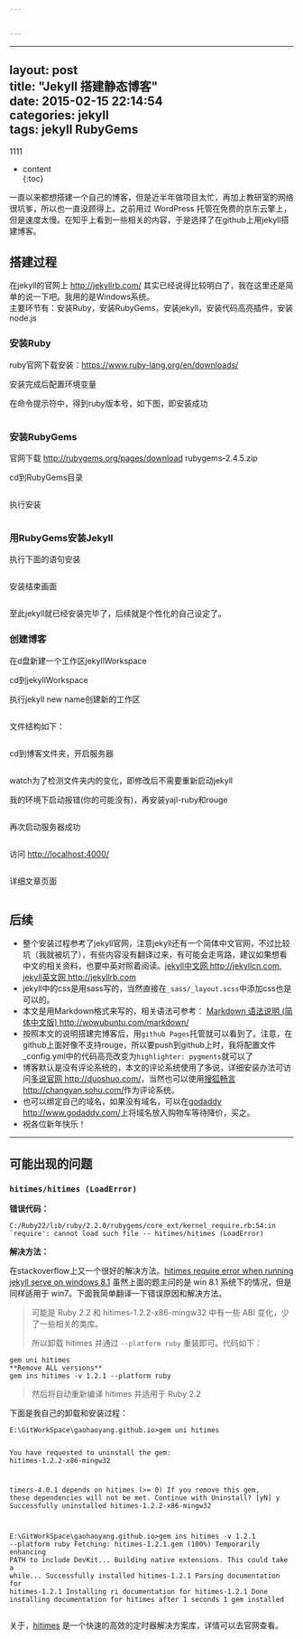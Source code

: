 ```yaml
---


---
```


<hr>
<h2 id="layout-posttitle--jekyll-搭建静态博客date---2015-02-15-221454categories-jekylltags-jekyll-rubygems">layout: post<br>
title:  "Jekyll 搭建静态博客"<br>
date:   2015-02-15 22:14:54<br>
categories: jekyll<br>
tags: jekyll RubyGems</h2>
<p>1111</p>
<ul>
<li>content<br>
{:toc}</li>
</ul>
<p>一直以来都想搭建一个自己的博客，但是近半年做项目太忙，再加上教研室的网络很坑爹，所以也一直没顾得上。之前用过 WordPress 托管在免费的京东云擎上，但是速度太慢。在知乎上看到一些相关的内容，于是选择了在github上用jekyll搭建博客。</p>
<h2 id="搭建过程">搭建过程</h2>
<p>在jekyll的官网上 <a href="http://jekyllrb.com/">http://jekyllrb.com/</a> 其实已经说得比较明白了，我在这里还是简单的说一下吧。我用的是Windows系统。<br>
主要环节有：安装Ruby，安装RubyGems，安装jekyll，安装代码高亮插件，安装node.js</p>
<h3 id="安装ruby">安装Ruby</h3>
<p>ruby官网下载安装：<a href="https://www.ruby-lang.org/en/downloads/">https://www.ruby-lang.org/en/downloads/</a></p>
<p>安装完成后配置环境变量</p>
<p>在命令提示符中，得到ruby版本号，如下图，即安装成功</p>
<p><img src="http://ww4.sinaimg.cn/large/7011d6cfjw1f2ue0e393vj20cu00t748.jpg" alt=""></p>
<h3 id="安装rubygems">安装RubyGems</h3>
<p>官网下载 <a href="http://rubygems.org/pages/download">http://rubygems.org/pages/download</a> rubygems-2.4.5.zip</p>
<p>cd到RubyGems目录</p>
<p><img src="http://ww1.sinaimg.cn/large/7011d6cfjw1f2ue1l2yscj20gk02amxj.jpg" alt=""></p>
<p>执行安装</p>
<p><img src="http://ww1.sinaimg.cn/large/7011d6cfjw1f2ue1w8eqnj20bx00hglg.jpg" alt=""></p>
<h3 id="用rubygems安装jekyll">用RubyGems安装Jekyll</h3>
<p>执行下面的语句安装</p>
<p><img src="http://ww4.sinaimg.cn/large/7011d6cfjw1f2ue2g2p3uj207x00ft8j.jpg" alt=""></p>
<p>安装结束画面</p>
<p><img src="http://ww4.sinaimg.cn/large/7011d6cfjw1f2ue32drwhj20hv09xq5m.jpg" alt=""></p>
<p>至此jekyll就已经安装完毕了，后续就是个性化的自己设定了。</p>
<h3 id="创建博客">创建博客</h3>
<p>在d盘新建一个工作区jekyllWorkspace</p>
<p>cd到jekyllWorkspace</p>
<p>执行jekyll new name创建新的工作区</p>
<p><img src="http://ww3.sinaimg.cn/large/7011d6cfjw1f2ue3lt31nj20cj02nt8u.jpg" alt=""></p>
<p>文件结构如下：</p>
<p><img src="http://ww1.sinaimg.cn/large/7011d6cfjw1f2ue3ujsybj20ek06wabh.jpg" alt=""></p>
<p>cd到博客文件夹，开启服务器</p>
<p><img src="http://ww1.sinaimg.cn/large/7011d6cfjw1f2ue47y9lgj20ao00f0sl.jpg" alt=""></p>
<p>watch为了检测文件夹内的变化，即修改后不需要重新启动jekyll</p>
<p>我的环境下启动报错(你的可能没有)，再安装yajl-ruby和rouge</p>
<p><img src="http://ww4.sinaimg.cn/large/7011d6cfjw1f2ue4nelnxj20dd077q49.jpg" alt=""></p>
<p>再次启动服务器成功</p>
<p><img src="http://ww4.sinaimg.cn/large/7011d6cfjw1f2ue4v42koj20g505bdgy.jpg" alt=""></p>
<p>访问 <a href="http://localhost:4000/">http://localhost:4000/</a></p>
<p><img src="http://ww1.sinaimg.cn/large/7011d6cfjw1f2ue56ckwoj20je0eumz3.jpg" alt=""></p>
<p>详细文章页面</p>
<p><img src="http://ww2.sinaimg.cn/large/7011d6cfjw1f2ue5f3j9cj20je0gyq7a.jpg" alt=""></p>
<h2 id="后续">后续</h2>
<ul>
<li>整个安装过程参考了jekyll官网，注意jekyll还有一个简体中文官网，不过比较坑（我就被坑了），有些内容没有翻译过来，有可能会走弯路，建议如果想看中文的相关资料，也要中英对照着阅读。<a href="http://jekyllcn.com">jekyll中文网 http://jekyllcn.com</a>, <a href="http://jekyllrb.com">jekyll英文网 http://jekyllrb.com</a></li>
<li>jekyll中的css是用sass写的，当然直接在<code>_sass/_layout.scss</code>中添加css也是可以的。</li>
<li>本文是用Markdown格式来写的，相关语法可参考： <a href="http://wowubuntu.com/markdown/">Markdown 语法说明 (简体中文版) http://wowubuntu.com/markdown/</a></li>
<li>按照本文的说明搭建完博客后，用<code>github Pages</code>托管就可以看到了。注意，在github上面好像不支持rouge，所以要push到github上时，我将配置文件_config.yml中的代码高亮改变为<code>highlighter: pygments</code>就可以了</li>
<li>博客默认是没有评论系统的，本文的评论系统使用了多说，详细安装办法可访问<a href="http://duoshuo.com/">多说官网 http://duoshuo.com/</a>，当然也可以使用<a href="http://changyan.sohu.com/">搜狐畅言 http://changyan.sohu.com/</a>作为评论系统。</li>
<li>也可以绑定自己的域名，如果没有域名，可以在<a href="http://www.godaddy.com/">godaddy http://www.godaddy.com/</a>上将域名放入购物车等待降价，买之。</li>
<li>祝各位新年快乐！</li>
</ul>
<hr>
<h2 id="可能出现的问题">可能出现的问题</h2>
<h3 id="hitimeshitimes-loaderror"><code>hitimes/hitimes (LoadError)</code></h3>
<p><strong>错误代码：</strong></p>
<pre><code>C:/Ruby22/lib/ruby/2.2.0/rubygems/core_ext/kernel_require.rb:54:in `require': cannot load such file -- hitimes/hitimes (LoadError)
</code></pre>
<p><strong>解决方法：</strong></p>
<p>在stackoverflow上又一个很好的解决方法。<a href="http://stackoverflow.com/questions/28985481/hitimes-require-error-when-running-jekyll-serve-on-windows-8-1">hitimes require error when running jekyll serve on windows 8.1</a> 虽然上面的题主问的是 win 8.1 系统下的情况，但是同样适用于 win7。下面我简单翻译一下错误原因和解决方法。</p>
<blockquote>
<p>可能是 Ruby 2.2 和 hitimes-1.2.2-x86-mingw32 中有一些 ABI 变化，少了一些相关的类库。</p>
<p>所以卸载 hitimes 并通过 <code>--platform ruby</code> 重装即可。代码如下：</p>
</blockquote>
<pre><code>gem uni hitimes
**Remove ALL versions**
gem ins hitimes -v 1.2.1 --platform ruby
</code></pre>
<blockquote>
<p>然后将自动重新编译 hitimes 并适用于 Ruby 2.2</p>
</blockquote>
<p>下面是我自己的卸载和安装过程：</p>
<pre><code>E:\GitWorkSpace\gaohaoyang.github.io&gt;gem uni hitimes

You have requested to uninstall the gem:
        hitimes-1.2.2-x86-mingw32

timers-4.0.1 depends on hitimes (&gt;= 0)
If you remove this gem, these dependencies will not be met.
Continue with Uninstall? [yN]  y
Successfully uninstalled hitimes-1.2.2-x86-mingw32

E:\GitWorkSpace\gaohaoyang.github.io&gt;gem ins hitimes -v 1.2.1 --platform ruby
Fetching: hitimes-1.2.1.gem (100%)
Temporarily enhancing PATH to include DevKit...
Building native extensions.  This could take a while...
Successfully installed hitimes-1.2.1
Parsing documentation for hitimes-1.2.1
Installing ri documentation for hitimes-1.2.1
Done installing documentation for hitimes after 1 seconds
1 gem installed
</code></pre>
<p>关于，<a href="https://rubygems.org/gems/hitimes/versions/1.2.2">hitimes</a> 是一个快速的高效的定时器解决方案库，详情可以去官网查看。</p>

